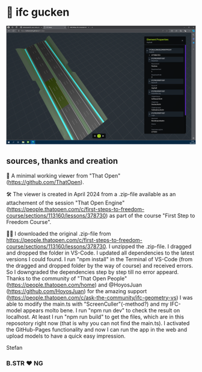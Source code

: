 # :telescope: ifc gucken

![Screenshot of the ifc-viewer opened with MS Edge.](https://github.com/stefanstoehr/ifc-view/blob/main/screenshot.png)

## sources, thanks and creation 

:construction: A minimal working viewer from "That Open" (https://github.com/ThatOpen).

:hammer_and_wrench: The viewer is created in April 2024 from a .zip-file available as an attachement of the session "That Open Engine" (https://people.thatopen.com/c/first-steps-to-freedom-course/sections/113160/lessons/378730) as part of the course "First Step to Freedom Course".

:mechanic: I downloaded the original .zip-file from https://people.thatopen.com/c/first-steps-to-freedom-course/sections/113160/lessons/378730. I unzipped the .zip-file. I dragged and dropped the folder in VS-Code. I updated all dependencies to the latest versions I could found. I run "npm install" in the Terminal of VS-Code (from the dragged and dropped folder by the way of course) and received errors. So I downgraded the dependencies step by step till no error appeard. Thanks to the community of "That Open People" (https://people.thatopen.com/home) and @HoyosJuan (https://github.com/HoyosJuan) for the amazing support (https://people.thatopen.com/c/ask-the-community/ifc-geometry-vs) I was able to modify the main.ts with "ScreenCuller"(-method?) and my IFC-model appears molto bene. I run "npm run dev" to check the result on localhost. At least I run "npm run build" to get the files, which are in this reposotory right now (that is why you can not find the main.ts). I activated the GitHub-Pages functionality and now I can run the app in the web and upload models to have a quick easy impression.        

Stefan
### B.STR :heart: NG
